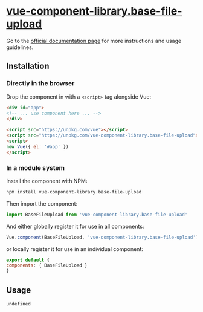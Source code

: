 # [vue-component-library.base-file-upload](https://www.vuecomponentlibrary.com/components/base-file-upload.html)

Go to the [official documentation page](https://www.vuecomponentlibrary.com/components/base-file-upload.html) for more instructions and usage guidelines.

## Installation

### Directly in the browser

Drop the component in with a `<script>` tag alongside Vue:

```html
<div id="app">
<!-- ... use component here ... -->
</div>

<script src="https://unpkg.com/vue"></script>
<script src="https://unpkg.com/vue-component-library.base-file-upload"></script>
<script>
new Vue({ el: '#app' })
</script>
```

### In a module system

Install the component with NPM:

```bash
npm install vue-component-library.base-file-upload
```

Then import the component:

```js
import BaseFileUpload from 'vue-component-library.base-file-upload'
```

And either globally register it for use in all components:

```js
Vue.component(BaseFileUpload, 'vue-component-library.base-file-upload')
```

or locally register it for use in an individual component:

```js
export default {
components: { BaseFileUpload }
}
```

## Usage

```html
undefined
```
